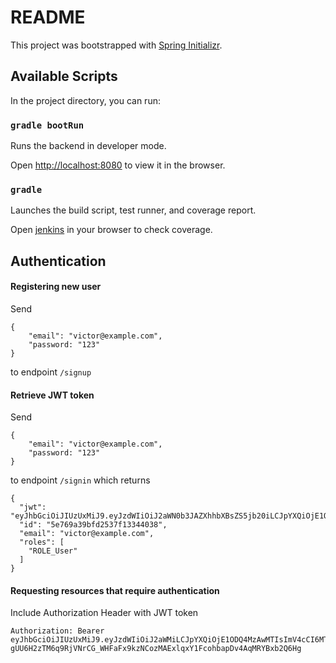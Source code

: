 # README

This project was bootstrapped with [Spring Initializr](https://start.spring.io/).

## Available Scripts

In the project directory, you can run:

### `gradle bootRun`

Runs the backend in developer mode.

Open [http://localhost:8080](http://localhost:8080) to view it in the browser.

### `gradle`

Launches the build script, test runner, and coverage report.

Open [jenkins](./build/reports/jacoco/test/html/index.html) in your browser to check coverage.

## Authentication

#### Registering new user

Send

```
{
	"email": "victor@example.com",
	"password: "123"
}
```

to endpoint `/signup`

#### Retrieve JWT token

Send

```
{
	"email": "victor@example.com",
	"password: "123"
}
```

to endpoint `/signin` which returns

```
{
  "jwt": "eyJhbGciOiJIUzUxMiJ9.eyJzdWIiOiJ2aWN0b3JAZXhhbXBsZS5jb20iLCJpYXQiOjE1ODQ4MzEwNDAsImV4cCI6MTU4NDkxNzQ0MH0.lS0wxSwPGaYCC0kppUkkStFdJicMrod8HO3z32OxMI9DG8UMKU3Mmx6dLP0feZKWg6JIFaCjozF6EUYtAjFq6g",
  "id": "5e769a39bfd2537f13344038",
  "email": "victor@example.com",
  "roles": [
    "ROLE_User"
  ]
}
```

#### Requesting resources that require authentication

Include Authorization Header with JWT token

```
Authorization: Bearer eyJhbGciOiJIUzUxMiJ9.eyJzdWIiOiJ2aWMiLCJpYXQiOjE1ODQ4MzAwMTIsImV4cCI6MTU4NDkxNjQxMn0.zioskfrZqrNJa7jxJdCl-gUU6H2zTM6q9RjVNrCG_WHFaFx9kzNCozMAExlqxY1FcohbapDv4AqMRYBxb2Q6Hg
```
